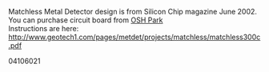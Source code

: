Matchless Metal Detector design is from Silicon Chip magazine June 2002.  
You can purchase circuit board from [OSH Park](http://oshpark.com/shared_projects/C76DDtcE)  
Instructions are here: 
http://www.geotech1.com/pages/metdet/projects/matchless/matchless300c.pdf


04106021
 